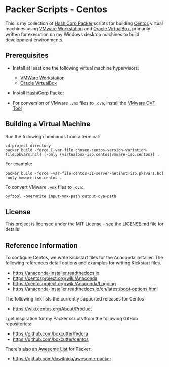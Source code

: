 # Packer Scripts - Centos

This is my collection of [HashiCorp Packer][hashicorp-packer] scripts for 
building [Centos][centos] virtual machines using 
[VMware Workstation][vmware-workstation] and 
[Oracle VirtualBox][oracle-virtualbox], primarily written for execution on my 
Windows desktop machines to build development environments. 

[hashicorp-packer]: https://www.packer.io/
[centos]: https://centos.org/
[vmware-workstation]: https://www.vmware.com/sg/products/workstation-pro.html
[oracle-virtualbox]: https://www.virtualbox.org/

## Prerequisites

* Install at least one the following virtual machine hypervisors:
    * [VMWare Workstation][vmware-workstation] 
    * [Oracle VirtualBox][oracle-virtualbox]

* Install [HashiCorp Packer][hashicorp-packer]

* For conversion of VMware `.vmx` files to `.ova`, install the 
[VMware OVF Tool][vmware-ovf-tool]

[vmware-ovf-tool]: https://code.vmware.com/web/tool/4.4.0/ovf

## Building a Virtual Machine

Run the following commands from a terminal:
    
    cd project-directory
    packer build -force [-var-file chosen-centos-version-variation-file.pkvars.hcl] [-only {virtualbox-iso.centos|vmware-iso.centos}] .

For example:
    
    packer build -force -var-file centos-31-server-netinst-iso.pkrvars.hcl -only vmware-iso.centos .

To convert VMware `.vmx` files to `.ova`:

    ovftool -overwrite input-vmx-path output-ova-path  


## License

This project is licensed under the MIT License - see the [LICENSE.md](LICENSE.md) file for details

## Reference Information

To configure Centos, we write Kickstart files for the Anaconda installer. The following references detail options and examples for writing Kickstart files.
* https://anaconda-installer.readthedocs.io
* https://centosproject.org/wiki/Anaconda
* https://centosproject.org/wiki/Anaconda/Logging
* https://anaconda-installer.readthedocs.io/en/latest/boot-options.html

The following link lists the currently supported releases for Centos
* https://wiki.centos.org/About/Product

I get inspiration for my Packer scripts from the following GitHub repositories:
* https://github.com/boxcutter/fedora
* https://github.com/boxcutter/centos

There's also an [Awesome List][awesome-list] for Packer:
* https://github.com/dawitnida/awesome-packer

[awesome-list]: https://github.com/sindresorhus/awesome
